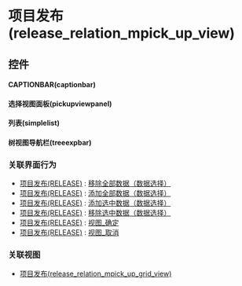 # 项目发布(release_relation_mpick_up_view)  <!-- {docsify-ignore-all} -->



## 控件
#### CAPTIONBAR(captionbar)
#### 选择视图面板(pickupviewpanel)
#### 列表(simplelist)
#### 树视图导航栏(treeexpbar)


### 关联界面行为
  * [项目发布(RELEASE)](module/ProjMgmt/release) : [移除全部数据（数据选择）](module/ProjMgmt/release#界面行为)
  * [项目发布(RELEASE)](module/ProjMgmt/release) : [添加全部数据（数据选择）](module/ProjMgmt/release#界面行为)
  * [项目发布(RELEASE)](module/ProjMgmt/release) : [添加选中数据（数据选择）](module/ProjMgmt/release#界面行为)
  * [项目发布(RELEASE)](module/ProjMgmt/release) : [移除选中数据（数据选择）](module/ProjMgmt/release#界面行为)
  * [项目发布(RELEASE)](module/ProjMgmt/release) : [视图_确定](module/ProjMgmt/release#界面行为)
  * [项目发布(RELEASE)](module/ProjMgmt/release) : [视图_取消](module/ProjMgmt/release#界面行为)

### 关联视图
  * [项目发布(release_relation_mpick_up_grid_view)](app/view/release_relation_mpick_up_grid_view)

<script>
 const { createApp } = Vue
  createApp({
    data() {
      return {

      }
    }
  }).use(ElementPlus).mount('#app')
</script>